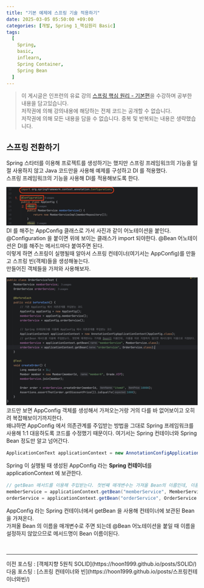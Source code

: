 ```yaml
---
title: "기본 예제에 스프링 기술 적용하기"
date: 2025-03-05 05:50:00 +09:00
categories: [개발, Spring 1_핵심원리 Basic]
tags:
  [
    Spring,
    basic,
    inflearn,
    Spring Container,
    Spring Bean
  ]
---
```


> 이 게시글은 인프런의 유료 강의 [스프링 핵심 원리 - 기본편](https://www.inflearn.com/course/%EC%8A%A4%ED%94%84%EB%A7%81-%ED%95%B5%EC%8B%AC-%EC%9B%90%EB%A6%AC-%EA%B8%B0%EB%B3%B8%ED%8E%B8)을 수강하며 공부한 내용을 담고있습니다.<br>
> 저작권에 의해 강의내용에 해당하는 전체 코드는 공개할 수 없습니다. <br>
> 저작권에 의해 모든 내용을 담을 수 없습니다. 중복 및 반복되는 내용은 생략했습니다.<br>

## 스프링 전환하기
Spring 스타터를 이용해 프로젝트를 생성하기는 했지만 스프링 프레임워크의 기능을 일절 사용하지 않고 Java 코드만을 사용해 예제를 구성하고 DI 를 적용했다.<br>
스프링 프레임워크의 기능을 사용해 DI를 적용해보도록 한다.<br>

![사진1](https://github.com/Hoon1999/hoon1999.github.io/blob/main/assets/img/2025-03-05-기본예제에스프링기술적용하기/1.png?raw=true)<br>
DI 를 해주는 AppConfig 클래스로 가서 사진과 같이 어노테이션을 붙인다.<br>
@Configuration 을 붙이면 위에 보이는 클래스가 import 되야한다. @Bean 어노테이션은 DI를 해주는 메서드마다 붙여주면 된다.<br>
이렇게 하면 스프링이 실행될때 알아서 스프링 컨테이너(여기서는 AppConfig)를 만들고 스프링 빈(객체)들을 생성해놓는다.<br>
만들어진 객체들을 가져와 사용해보자.<br>

![사진2](https://github.com/Hoon1999/hoon1999.github.io/blob/main/assets/img/2025-03-05-기본예제에스프링기술적용하기/2.png?raw=true)<br>
코드만 보면 AppConfig 객체를 생성해서 가져오는거랑 거의 다를 바 없어보이고 오히려 복잡해보이기까지한다.<br>
왜냐하면 AppConfig 에서 의존관계를 주입받는 방법을 그대로 Spring 프레임워크를 사용해 1:1 대응하도록 코드를 수정했기 때문이다. 여기서는 Spring 컨테이너와 Spring Bean 정도만 알고 넘어간다.<br>

```java
ApplicationConText applicationContext = new AnnotationConfigApplicationContext(AppConfig.class);
```
Spring 이 실행될 때 생성된 AppConfig 라는 **Spring 컨테이너**를 applicationContext 에 보관한다.<br>

```java
// getBean 메서드를 이용해 주입받는다. 첫번째 매개변수는 가져올 Bean의 이름인데, 이름을 따로 지정하지 않으면 메서드명이 이름으로 지정된다.
memberService = applicationContext.getBean("memberService", MemberService.class);
orderService = applicationContext.getBean("orderService", OrderService.class);
```
AppConfig 라는 Spring 컨테이너에서 getBean 을 사용해 컨테이너에 보관된 Bean을 가져온다.<br>
가져올 Bean 의 이름을 매개변수로 주면 되는데 @Bean 어노테이션을 붙일 때 이름을 설정하지 않았으므로 메서드명이 Bean 이름이된다.<br>

<br>
<hr>
이전 포스팅 : [객체지향 5원칙 SOLID](https://hoon1999.github.io/posts/SOLID/)<br>
다음 포스팅 : [스프링 컨테이너와 빈](https://hoon1999.github.io/posts/스프링컨테이너와빈/)<br>
